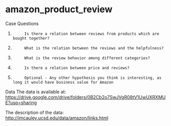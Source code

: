 # amazon_product_review

Case Questions
1)          Is there a relation between reviews from products which are bought together?
2)          What is the relation between the reviews and the helpfulness? 
3)          What is the review behavior among different categories?
4)          Is there a relation between price and reviews?
5)          Optional - Any other hypothesis you think is interesting, as long it would have business value for Amazon

Data
The data is available at:
https://drive.google.com/drive/folders/0B2Cb2o7SwJVgR08tV1UwUXRXMUE?usp=sharing

The description of the data: http://jmcauley.ucsd.edu/data/amazon/links.html

